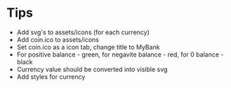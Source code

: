 # Tips

- Add svg's to assets/icons (for each currency)
- Add coin.ico to assets/icons
- Set coin.ico as a icon tab, change title to MyBank
- For positive balance - green, for negavite balance - red, for 0 balance - black
- Currency value should be converted into visible svg
- Add styles for currency
